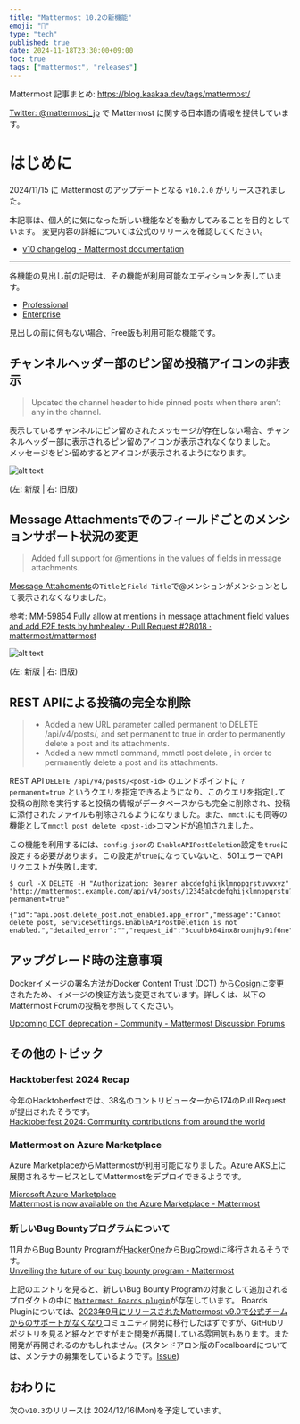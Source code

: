 ```yaml
---
title: "Mattermost 10.2の新機能"
emoji: "🎉"
type: "tech"
published: true
date: 2024-11-18T23:30:00+09:00
toc: true
tags: ["mattermost", "releases"]
---
```


Mattermost 記事まとめ: https://blog.kaakaa.dev/tags/mattermost/

[Twitter: @mattermost_jp](https://twitter.com/mattermost_jp) で Mattermost に関する日本語の情報を提供しています。

# はじめに

2024/11/15 に Mattermost のアップデートとなる `v10.2.0` がリリースされました。  

本記事は、個人的に気になった新しい機能などを動かしてみることを目的としています。
変更内容の詳細については公式のリリースを確認してください。

- [v10 changelog \- Mattermost documentation](https://docs.mattermost.com/about/mattermost-v10-changelog.html#release-v10-2-feature-release)

---

各機能の見出し前の記号は、その機能が利用可能なエディションを表しています。

- [Professional](https://mattermost.com/pricing/)
- [Enterprise](https://mattermost.com/pricing/)

見出しの前に何もない場合、Free版も利用可能な機能です。

## チャンネルヘッダー部のピン留め投稿アイコンの非表示

> Updated the channel header to hide pinned posts when there aren’t any in the channel.

表示しているチャンネルにピン留めされたメッセージが存在しない場合、チャンネルヘッダー部に表示されるピン留めアイコンが表示されなくなりました。  
メッセージをピン留めするとアイコンが表示されるようになります。

![alt text](https://blog.kaakaa.dev/images/posts/mattermost/releases-10.2/channels-header-pinned-icon.png)

(左: 新版 | 右: 旧版)

## Message Attachmentsでのフィールドごとのメンションサポート状況の変更

> Added full support for @mentions in the values of fields in message attachments.

[Message Attahcments](https://developers.mattermost.com/integrate/reference/message-attachments/)の`Title`と`Field Title`で@メンションがメンションとして表示されなくなりました。

参考: [MM\-59854 Fully allow at mentions in message attachment field values and add E2E tests by hmhealey · Pull Request \#28018 · mattermost/mattermost](https://github.com/mattermost/mattermost/pull/28018)

![alt text](https://blog.kaakaa.dev/images/posts/mattermost/releases-10.2/channels-mention-in-attachments.png)

(左: 新版 | 右: 旧版)


## REST APIによる投稿の完全な削除

> * Added a new URL parameter called permanent to DELETE /api/v4/posts/<post-id>, and set permanent to true in order to permanently delete a post and its attachments.
> * Added a new mmctl command, mmctl post delete <post-id>, in order to permanently delete a post and its attachments.

REST API `DELETE /api/v4/posts/<post-id>` のエンドポイントに `?permanent=true` というクエリを指定できるようになり、このクエリを指定して投稿の削除を実行すると投稿の情報がデータベースからも完全に削除され、投稿に添付されたファイルも削除されるようになりました。また、`mmctl`にも同等の機能として`mmctl post delete <post-id>`コマンドが追加されました。

この機能を利用するには、`config.json`の `EnableAPIPostDeletion`設定を`true`に設定する必要があります。この設定が`true`になっていないと、501エラーでAPIリクエストが失敗します。

```
$ curl -X DELETE -H "Authorization: Bearer abcdefghijklmnopqrstuvwxyz" "http://mattermost.example.com/api/v4/posts/12345abcdefghijklmnopqrstu?permanent=true"

{"id":"api.post.delete_post.not_enabled.app_error","message":"Cannot delete post, ServiceSettings.EnableAPIPostDeletion is not enabled.","detailed_error":"","request_id":"5cuuhbk64inx8rounjhy91f6ne","status_code":501}
```


## アップグレード時の注意事項

Dockerイメージの署名方法がDocker Content Trust (DCT) から[Cosign](https://github.com/sigstore/cosign)に変更されたため、イメージの検証方法も変更されています。詳しくは、以下のMattermost Forumの投稿を参照してください。

[Upcoming DCT deprecation \- Community \- Mattermost Discussion Forums](https://forum.mattermost.com/t/upcoming-dct-deprecation/19275)


## その他のトピック

### Hacktoberfest 2024 Recap

今年のHacktoberfestでは、38名のコントリビューターから174のPull Requestが提出されたそうです。  
[Hacktoberfest 2024: Community contributions from around the world](https://mattermost.com/blog/hacktoberfest-2024-recap/)

### Mattermost on Azure Marketplace

Azure MarketplaceからMattermostが利用可能になりました。Azure AKS上に展開されるサービスとしてMattermostをデプロイできるようです。

[Microsoft Azure Marketplace](https://azuremarketplace.microsoft.com/en-us/marketplace/apps/mattermost.mattermost-operator?tab=Overview)  
[Mattermost is now available on the Azure Marketplace \- Mattermost](https://mattermost.com/blog/mattermost-on-azure/)

### 新しいBug Bountyプログラムについて

11月からBug Bounty Programが[HackerOne](https://hackerone.com/mattermost?type=team)から[BugCrowd](https://bugcrowd.com/engagements/mattermost-mbb-public)に移行されるそうです。  
[Unveiling the future of our bug bounty program \- Mattermost](https://mattermost.com/blog/unveiling-the-future-of-our-bug-bounty-program/)

上記のエントリを見ると、新しいBug Bounty Programの対象として追加されるプロダクトの中に [`Mattermost Boards plugin`](https://github.com/mattermost/mattermost-plugin-boards)が存在しています。
Boards Pluginについては、[2023年9月にリリースされたMattermost v9.0で公式チームからのサポートがなくなり](https://forum.mattermost.com/t/upcoming-product-changes-to-boards-and-various-plugins/16669)コミュニティ開発に移行したはずですが、GitHubリポジトリを見ると細々とですがまた開発が再開している雰囲気もあります。また開発が再開されるのかもしれません。(スタンドアロン版のFocalboardについては、メンテナの募集をしているようです。[Issue](https://github.com/mattermost/mattermost-plugin-boards))

## おわりに

次の`v10.3`のリリースは 2024/12/16(Mon)を予定しています。  


